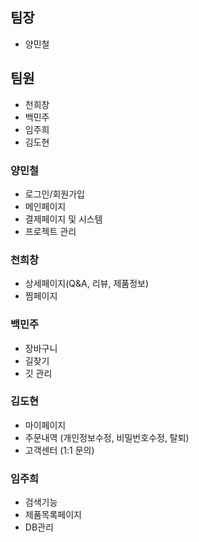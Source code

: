 ## 팀장
- 양민철
## 팀원
- 천희창
- 백민주
- 임주희
- 김도현

### 양민철
- 로그인/회원가입
- 메인페이지
- 결제페이지 및 시스템
- 프로젝트 관리

### 천희창
- 상세페이지(Q&A, 리뷰, 제품정보)
- 찜페이지

### 백민주
- 장바구니
- 길찾기
- 깃 관리

### 김도현
- 마이페이지
- 주문내역 (개인정보수정, 비밀번호수정, 탈퇴)
- 고객센터 (1:1 문의)

### 임주희
- 검색기능
- 제품목록페이지
- DB관리
